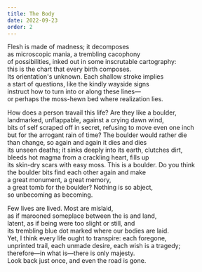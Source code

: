 ```yaml
---
title: The Body
date: 2022-09-23
order: 2
---
```


Flesh is made of madness; it decomposes  
as microscopic mania, a trembling cacophony  
of possibilities, inked out in some inscrutable cartography:  
this is the chart that every birth composes.  
Its orientation's unknown. Each shallow stroke implies  
a start of questions, like the kindly wayside signs  
instruct how to turn into or along these lines—  
or perhaps the moss-hewn bed where realization lies.

How does a person travail this life? Are they like a boulder,  
landmarked, unflappable, against a crying dawn wind,  
bits of self scraped off in secret, refusing to move even one inch  
but for the arrogant rain of time? The boulder would rather die  
than change, so again and again it dies and dies  
its unseen deaths; it sinks deeply into its earth, clutches dirt,  
bleeds hot magma from a crackling heart, fills up  
its skin-dry scars with easy moss. This is a boulder. Do you think  
the boulder bits find each other again and make  
a great monument, a great memory,  
a great tomb for the boulder? Nothing is so abject,  
so unbecoming as becoming.

Few lives are lived. Most are mislaid,  
as if marooned someplace between the is and land,  
latent, as if being were too slight or still, and  
its trembling blue dot marked where our bodies are laid.  
Yet, I think every life ought to transpire: each foregone,  
unprinted trail, each unmade desire, each wish is a tragedy;  
therefore—in what is—there is only majesty.  
Look back just once, and even the road is gone.
